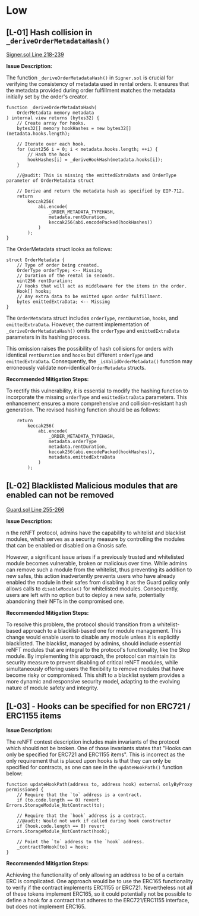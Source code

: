 # Low

## [L-01] Hash collision in `_deriveOrderMetadataHash()` 
[Signer.sol Line 218-239](https://github.com/re-nft/smart-contracts/blob/3ddd32455a849c3c6dc3c3aad7a33a6c9b44c291/src/packages/Signer.sol#L218-L239)

**Issue Description:**

The function `_deriveOrderMetadataHash()` in `Signer.sol` is crucial for verifying the consistency of metadata used in rental orders. It ensures that the metadata provided during order fulfillment matches the metadata initially set by the order's creator.

```solidity
function _deriveOrderMetadataHash(
	OrderMetadata memory metadata
) internal view returns (bytes32) {
	// Create array for hooks.
	bytes32[] memory hookHashes = new bytes32[](metadata.hooks.length);

	// Iterate over each hook.
	for (uint256 i = 0; i < metadata.hooks.length; ++i) {
		// Hash the hook
		hookHashes[i] = _deriveHookHash(metadata.hooks[i]);
	}

	//@audit: This is missing the emittedExtraData and OrderType parameter of OrderMetadata struct

	// Derive and return the metadata hash as specified by EIP-712.
	return
		keccak256(
			abi.encode(
				_ORDER_METADATA_TYPEHASH,
				metadata.rentDuration,
				keccak256(abi.encodePacked(hookHashes))
			)
		);
}
```

The OrderMetadata struct looks as follows:

```solidity
struct OrderMetadata {
    // Type of order being created.
    OrderType orderType; <-- Missing
    // Duration of the rental in seconds.
    uint256 rentDuration;
    // Hooks that will act as middleware for the items in the order.
    Hook[] hooks;
    // Any extra data to be emitted upon order fulfillment.
    bytes emittedExtraData; <-- Missing
}
```

The `OrderMetadata` struct includes `orderType`, `rentDuration`, `hooks`, and `emittedExtraData`. However, the current implementation of `_deriveOrderMetadataHash()` omits the `orderType` and `emittedExtraData` parameters in its hashing process.

This omission raises the possibility of hash collisions for orders with identical `rentDuration` and `hooks` but different `orderType` and `emittedExtraData`. Consequently, the `_isValidOrderMetadata()` function may erroneously validate non-identical `OrderMetadata` structs.

**Recommended Mitigation Steps:**

To rectify this vulnerability, it is essential to modify the hashing function to incorporate the missing `orderType` and `emittedExtraData` parameters. This enhancement ensures a more comprehensive and collision-resistant hash generation. The revised hashing function should be as follows:

```solidity
	return
		keccak256(
			abi.encode(
				_ORDER_METADATA_TYPEHASH,
				metadata.orderType
				metadata.rentDuration,
				keccak256(abi.encodePacked(hookHashes)),
				metadata.emittedExtraData
			)
		);
```

## [L-02] Blacklisted Malicious modules that are enabled can not be removed
[Guard.sol Line 255-266](https://github.com/re-nft/smart-contracts/blob/3ddd32455a849c3c6dc3c3aad7a33a6c9b44c291/src/policies/Guard.sol#L255-L266)

**Issue Description:**

n the reNFT protocol, admins have the capability to whitelist and blacklist modules, which serves as a security measure by controlling the modules that can be enabled or disabled on a Gnosis safe.

However, a significant issue arises if a previously trusted and whitelisted module becomes vulnerable, broken or malicious over time. While admins can remove such a module from the whitelist, thus preventing its addition to new safes, this action inadvertently prevents users who have already enabled the module in their safes from disabling it as the Guard policy only allows calls to `disableModule()` for whitelisted modules. Consequently, users are left with no option but to deploy a new safe, potentially abandoning their NFTs in the compromised one.

**Recommended Mitigation Steps:**

To resolve this problem, the protocol should transition from a whitelist-based approach to a blacklist-based one for module management. This change would enable users to disable any module unless it is explicitly blacklisted. The blacklist, managed by admins, should include essential reNFT modules that are integral to the protocol's functionality, like the Stop module. By implementing this approach, the protocol can maintain its security measure to prevent disabling of critical reNFT modules, while simultaneously offering users the flexibility to remove modules that have become risky or compromised. This shift to a blacklist system provides a more dynamic and responsive security model, adapting to the evolving nature of module safety and integrity.

## [L-03] - Hooks can be specified for non ERC721 / ERC1155 items

**Issue Description:**

The reNFT contest description includes main invariants of the protocol which should not be broken. One of those invariants states that "Hooks can only be specified for ERC721 and ERC1155 items". This is incorrect as the only requirement that is placed upon hooks is that they can only be specified for contracts, as one can see in the `updateHookPath()` function below:

```solidity
function updateHookPath(address to, address hook) external onlyByProxy permissioned {
	// Require that the `to` address is a contract.
	if (to.code.length == 0) revert Errors.StorageModule_NotContract(to);

	// Require that the `hook` address is a contract.
	//@audit: Would not work if called during hook constructor
	if (hook.code.length == 0) revert Errors.StorageModule_NotContract(hook);

	// Point the `to` address to the `hook` address.
	_contractToHook[to] = hook;
}
```

**Recommended Mitigation Steps:**

Achieving the functionality of only allowing an address to be of a certain ERC is complicated. One approach would be to use the ERC165 functionality to verify if the contract implements ERC1155 or ERC721. Nevertheless not all of these tokens implement ERC165, so it could potentially not be possible to define a hook for a contract that adheres to the ERC721/ERC1155 interface, but does not implement ERC165.